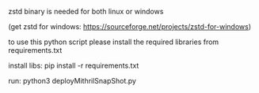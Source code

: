 zstd binary is needed for both linux or windows

(get zstd for windows: https://sourceforge.net/projects/zstd-for-windows)

to use this python script please install the required libraries from requirements.txt

install libs: pip install -r requirements.txt

run: python3 deployMithrilSnapShot.py
